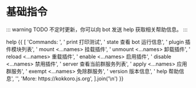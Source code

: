 # 基础指令

::: warning TODO
不定时更新，你可以向 bot 发送 help 获取相关帮助信息。
:::

<ChatPanel>
  <ChatMessage id="2225151531">help</ChatMessage>
  <ChatMessage id="709289491">
  {{
    [
      'Commands: ',
      '  print <message>  打印测试',
      '  state  查看 bot 运行信息',
      '  plugin  插件模块列表',
      '  mount <...names>  挂载插件',
      '  unmount <...names>  卸载插件',
      '  reload <...names>  重载插件',
      '  enable <...names>  启用插件',
      '  disable <...names>  禁用插件',
      '  server  查看当前群服务列表',
      '  apply <...names>  应用群服务',
      '  exempt <...names>  免除群服务',
      '  version  版本信息',
      '  help  帮助信息',
      '',
      'More: https://kokkoro.js.org',
    ].join('\n')
  }}
  </ChatMessage>
</ChatPanel>
